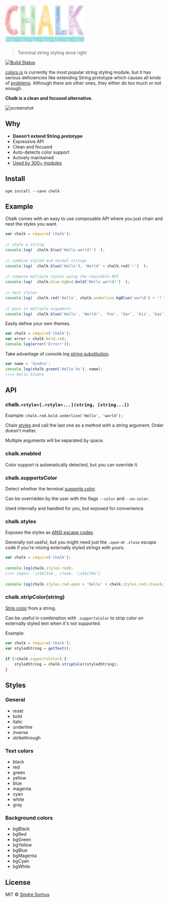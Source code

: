 # <img width="250" src="logo.png" alt="chalk">

> Terminal string styling done right

[![Build Status](https://secure.travis-ci.org/sindresorhus/chalk.png?branch=master)](http://travis-ci.org/sindresorhus/chalk)

[colors.js](https://github.com/Marak/colors.js) is currently the most popular string styling module, but it has serious deficiencies like extending String.prototype which causes all kinds of [problems](https://github.com/yeoman/yo/issues/68). Although there are other ones, they either do too much or not enough.

**Chalk is a clean and focused alternative.**

![screenshot](screenshot.png)


## Why

- **Doesn't extend String.prototype**
- Expressive API
- Clean and focused
- Auto-detects color support
- Actively maintained
- [Used by 300+ modules](https://npmjs.org/browse/depended/chalk)


## Install

```
npm install --save chalk
```


## Example

Chalk comes with an easy to use composable API where you just chain and nest the styles you want.

```js
var chalk = require('chalk');

// style a string
console.log(  chalk.blue('Hello world!')  );

// combine styled and normal strings
console.log(  chalk.blue('Hello'), 'World' + chalk.red('!')  );

// compose multiple styles using the chainable API
console.log(  chalk.blue.bgRed.bold('Hello world!')  );

// nest styles
console.log(  chalk.red('Hello', chalk.underline.bgBlue('world') + '!')  );

// pass in multiple arguments
console.log(  chalk.blue('Hello', 'World!', 'Foo', 'bar', 'biz', 'baz')  );
```

Easily define your own themes.

```js
var chalk = require('chalk');
var error = chalk.bold.red;
console.log(error('Error!'));
```

Take advantage of console.log [string substitution](http://nodejs.org/docs/latest/api/console.html#console_console_log_data).

```js
var name = 'Sindre';
console.log(chalk.green('Hello %s'), name);
//=> Hello Sindre
```


## API

### chalk.`<style>[.<style>...](string, [string...])`

Example: `chalk.red.bold.underline('Hello', 'world');`

Chain [styles](#styles) and call the last one as a method with a string argument. Order doesn't matter.

Multiple arguments will be separated by space.

### chalk.enabled

Color support is automatically detected, but you can override it.

### chalk.supportsColor

Detect whether the terminal [supports color](https://github.com/sindresorhus/has-color).

Can be overridden by the user with the flags `--color` and `--no-color`.

Used internally and handled for you, but exposed for convenience.

### chalk.styles

Exposes the styles as [ANSI escape codes](https://github.com/sindresorhus/ansi-styles).

Generally not useful, but you might need just the `.open` or `.close` escape code if you're mixing externally styled strings with yours.

```js
var chalk = require('chalk');

console.log(chalk.styles.red);
//=> {open: '\x1b[31m', close: '\x1b[39m'}

console.log(chalk.styles.red.open + 'Hello' + chalk.styles.red.close);
```

### chalk.stripColor(string)

[Strip color](https://github.com/sindresorhus/strip-ansi) from a string.

Can be useful in combination with `.supportsColor` to strip color on externally styled text when it's not supported.

Example:

```js
var chalk = require('chalk');
var styledString = getText();

if (!chalk.supportsColor) {
	styledString = chalk.stripColor(styledString);
}
```


## Styles

### General

- reset
- bold
- italic
- underline
- inverse
- strikethrough

### Text colors

- black
- red
- green
- yellow
- blue
- magenta
- cyan
- white
- gray

### Background colors

- bgBlack
- bgRed
- bgGreen
- bgYellow
- bgBlue
- bgMagenta
- bgCyan
- bgWhite


## License

MIT © [Sindre Sorhus](http://sindresorhus.com)
